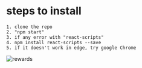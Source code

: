 # steps to install

```
1. clone the repo
2. "npm start"
3. if any error with "react-scripts"
4. npm install react-scripts --save
5. if it doesn't work in edge, try google Chrome
```

![rewards](https://user-images.githubusercontent.com/88915514/129498192-da6b8354-e5ef-45d9-8675-67151b11e103.PNG)

